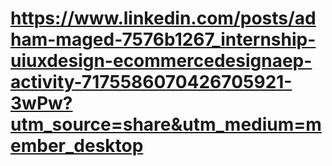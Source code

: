 # https://www.linkedin.com/posts/adham-maged-7576b1267_internship-uiuxdesign-ecommercedesignaep-activity-7175586070426705921-3wPw?utm_source=share&utm_medium=member_desktop
